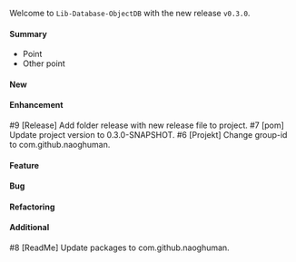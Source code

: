 Welcome to `Lib-Database-ObjectDB` with the new release `v0.3.0`.



#### Summary
* Point
* Other point



#### New



#### Enhancement
#9 [Release] Add folder release with new release file to project.
#7 [pom] Update project version to 0.3.0-SNAPSHOT.
#6 [Projekt] Change group-id to com.github.naoghuman.



#### Feature



#### Bug



#### Refactoring



#### Additional



[//]: # (Issues which will be integrated in this release)
#8 [ReadMe] Update packages to com.github.naoghuman.

